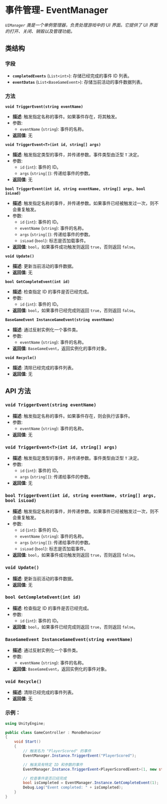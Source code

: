 

# **事件管理- EventManager**



*`UIManager` 类是一个单例管理器，负责处理游戏中的 UI 界面。它提供了 UI 界面的打开、关闭、销毁以及管理功能。*



## 类结构

### 字段

- **`completedEvents`** (`List<int>`): 存储已经完成的事件 ID 列表。
- **`eventDatas`** (`List<BaseGameEvent>`): 存储当前活动的事件数据列表。

### 方法

**`void TriggerEvent(string eventName)`**

- **描述**: 触发指定名称的事件。如果事件存在，将其触发。
- 参数:
  - `eventName` (`string`): 事件的名称。
- **返回值**: 无

**`void TriggerEvent<T>(int id, string[] args)`**

- **描述**: 触发指定类型的事件，并传递参数。事件类型由泛型 `T` 决定。
- 参数:
  - `id` (`int`): 事件的 ID。
  - `args` (`string[]`): 传递给事件的参数。
- **返回值**: 无

**`bool TriggerEvent(int id, string eventName, string[] args, bool isLoad)`**

- **描述**: 触发指定名称的事件，并传递参数。如果事件已经被触发过一次，则不会重复触发。
- 参数:
  - `id` (`int`): 事件的 ID。
  - `eventName` (`string`): 事件的名称。
  - `args` (`string[]`): 传递给事件的参数。
  - `isLoad` (`bool`): 标志是否加载事件。
- **返回值**: `bool`，如果事件成功触发则返回 `true`，否则返回 `false`。

**`void Update()`**

- **描述**: 更新当前活动的事件数据。
- **返回值**: 无

**`bool GetCompleteEvent(int id)`**

- **描述**: 检查指定 ID 的事件是否已经完成。
- 参数:
  - `id` (`int`): 事件的 ID。
- **返回值**: `bool`，如果事件已经完成则返回 `true`，否则返回 `false`。

**`BaseGameEvent InstanceGameEvent(string eventName)`**

- **描述**: 通过反射实例化一个事件类。
- 参数:
  - `eventName` (`string`): 事件的名称。
- **返回值**: `BaseGameEvent`，返回实例化的事件对象。

**`void Recycle()`**

- **描述**: 清除已经完成的事件列表。
- **返回值**: 无

## API 方法

### `void TriggerEvent(string eventName)`

- **描述**: 触发指定名称的事件。如果事件存在，则会执行该事件。
- 参数:
  - `eventName` (`string`): 事件的名称。
- **返回值**: 无

### `void TriggerEvent<T>(int id, string[] args)`

- **描述**: 触发指定类型的事件，并传递参数。事件类型由泛型 `T` 决定。
- 参数:
  - `id` (`int`): 事件的 ID。
  - `args` (`string[]`): 传递给事件的参数。
- **返回值**: 无

### `bool TriggerEvent(int id, string eventName, string[] args, bool isLoad)`

- **描述**: 触发指定名称的事件，并传递参数。如果事件已经被触发过一次，则不会重复触发。
- 参数:
  - `id` (`int`): 事件的 ID。
  - `eventName` (`string`): 事件的名称。
  - `args` (`string[]`): 传递给事件的参数。
  - `isLoad` (`bool`): 标志是否加载事件。
- **返回值**: `bool`，如果事件成功触发则返回 `true`，否则返回 `false`。

### `void Update()`

- **描述**: 更新当前活动的事件数据。
- **返回值**: 无

### `bool GetCompleteEvent(int id)`

- **描述**: 检查指定 ID 的事件是否已经完成。
- 参数:
  - `id` (`int`): 事件的 ID。
- **返回值**: `bool`，如果事件已经完成则返回 `true`，否则返回 `false`。

### `BaseGameEvent InstanceGameEvent(string eventName)`

- **描述**: 通过反射实例化一个事件类。
- 参数:
  - `eventName` (`string`): 事件的名称。
- **返回值**: `BaseGameEvent`，返回实例化的事件对象。

### `void Recycle()`

- **描述**: 清除已经完成的事件列表。
- **返回值**: 无

### 示例：

```c#
using UnityEngine;

public class GameController : MonoBehaviour
{
    void Start()
    {
        // 触发名为 "PlayerScored" 的事件
        EventManager.Instance.TriggerEvent("PlayerScored");

        // 触发具有特定 ID 和参数的事件
        EventManager.Instance.TriggerEvent<PlayerScoredEvent>(1, new string[] { "100" });

        // 检查事件是否已经完成
        bool isCompleted = EventManager.Instance.GetCompleteEvent(1);
        Debug.Log("Event completed: " + isCompleted);
    }
}
```



